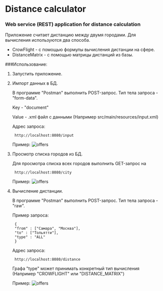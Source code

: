 # Distance calculator

### Web service (REST) application for distance calculation
Приложение считает дистанцию между двумя городами. Для вычисления используются два способа.
* CrowFlight - с помощью формулы вычисления дистанции на сфере.
* DistanceMatrix - с помощью матрицы дистанций из базы.

###Использование:
1. Запустить приложение.


2. Импорт данных в БД. 

   В программе "Postman" выполнить POST-запрос. Тип тела запроса - "form-data".
    
    Key - "document"

    Value - .xml файл с данными (Например src/main/resources/input.xml)
    
    Адрес запроса:

        http://localhost:8080/input 
   Пример:
   ![offers](https://github.com/ahsel21/bank/blob/master/src/main/resources/offers.png)


3. Просмотр списка городов из БД.

   Для просмотра списка всех городов выполнить GET-запрос на

        http://localhost:8080/city
   
   Пример:
   ![offers](https://github.com/ahsel21/bank/blob/master/src/main/resources/offers.png)


4. Вычисление дистанции.

   В программе "Postman" выполнить POST-запрос. Тип тела запроса - "raw".

   Пример запроса:

        {
        "from" : ["Самара", "Москва"],
        "to" : ["Тольятти"],
        "type" : "ALL"
        }

   Адрес запроса:

        http://localhost:8080/distance  

   Графа "type" может принимать конкретный тип вычисления (Например "CROWFLIGHT" или "DISTANCE_MATRIX")

   Пример:
   ![offers](https://github.com/ahsel21/bank/blob/master/src/main/resources/offers.png)